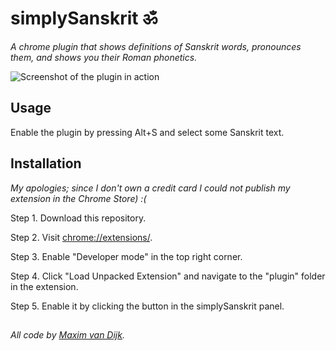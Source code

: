 # simplySanskrit ॐ
*A chrome plugin that shows definitions of Sanskrit words, pronounces them, and shows you their Roman phonetics.*

![Screenshot of the plugin in action](https://github.com/vananasun/easySanskrit/blob/master/screenshots/plugin_in_action.gif?raw=true)


## Usage
Enable the plugin by pressing Alt+S and select some Sanskrit text.


## Installation
*My apologies; since I don't own a credit card I could not publish my extension in the Chrome Store) :(*

Step 1. Download this repository.

Step 2. Visit [chrome://extensions/](chrome://extensions/).

Step 3. Enable "Developer mode" in the top right corner.

Step 4. Click "Load Unpacked Extension" and navigate to the "plugin" folder in the extension.

Step 5. Enable it by clicking the button in the simplySanskrit panel.


##
*All code by [Maxim van Dijk](http://maximvandijk.nl).*
